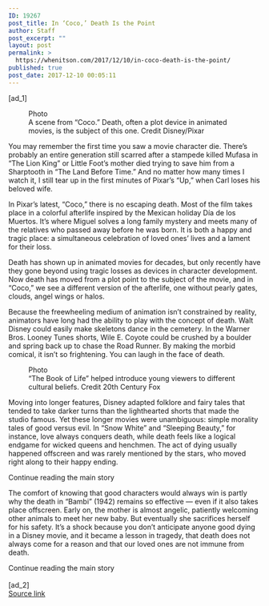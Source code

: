 ```yaml
---
ID: 19267
post_title: In ‘Coco,’ Death Is the Point
author: Staff
post_excerpt: ""
layout: post
permalink: >
  https://whenitson.com/2017/12/10/in-coco-death-is-the-point/
published: true
post_date: 2017-12-10 00:05:11
---
```

 [ad_1]
<br><div>
        <figure id="media-100000005586296" class="media photo lede layout-large-horizontal" data-media-action="modal" itemprop="associatedMedia" itemscope="" itemid="https://static01.nyt.com/images/2017/12/06/arts/06coco-death1/06coco-death1-master768.jpg" itemtype="http://schema.org/ImageObject" aria-label="media" role="group"><span class="visually-hidden">Photo</span>
    <div class="image">
            <img src="https://static01.nyt.com/images/2017/12/06/arts/06coco-death1/06coco-death1-master768.jpg" alt="" class="media-viewer-candidate" data-mediaviewer-src="https://static01.nyt.com/images/2017/12/06/arts/06coco-death1/06coco-death1-superJumbo.jpg" data-mediaviewer-caption="A scene from “Coco.” Death, often a plot device in animated movies, is the subject of this one." data-mediaviewer-credit="Disney/Pixar" itemprop="url" itemid="https://static01.nyt.com/images/2017/12/06/arts/06coco-death1/06coco-death1-master768.jpg"/><meta itemprop="height" content="351"/><meta itemprop="width" content="768"/></div>
        <figcaption class="caption" itemprop="caption description"><span class="caption-text">A scene from “Coco.” Death, often a plot device in animated movies, is the subject of this one.</span>
                        <span class="credit" itemprop="copyrightHolder">
            <span class="visually-hidden">Credit</span>
            Disney/Pixar        </span>
            </figcaption></figure><p class="story-body-text story-content" data-para-count="404" data-total-count="404">You may remember the first time you saw a movie character die. There’s probably an entire generation still scarred after a stampede killed Mufasa in “The Lion King” or Little Foot’s mother died trying to save him from a Sharptooth in “The Land Before Time.” And no matter how many times I watch it, I still tear up in the first minutes of Pixar’s “Up,” when Carl loses his beloved wife.</p><p class="story-body-text story-content" data-para-count="399" data-total-count="803">In Pixar’s latest, “Coco,” there is no escaping death. Most of the film takes place in a colorful afterlife inspired by the Mexican holiday Día de los Muertos. It’s where Miguel solves a long family mystery and meets many of the relatives who passed away before he was born. It is both a happy and tragic place: a simultaneous celebration of loved ones’ lives and a lament for their loss.</p><p class="story-body-text story-content" data-para-count="334" data-total-count="1137">Death has shown up in animated movies for decades, but only recently have they gone beyond using tragic losses as devices in character development. Now death has moved from a plot point to the subject of the movie, and in “Coco,” we see a different version of the afterlife, one without pearly gates, clouds, angel wings or halos.</p><p class="story-body-text story-content" data-para-count="434" data-total-count="1571">Because the freewheeling medium of animation isn’t constrained by reality, animators have long had the ability to play with the concept of death. Walt Disney could easily make skeletons dance in the cemetery. In the Warner Bros. Looney Tunes shorts, Wile E. Coyote could be crushed by a boulder and spring back up to chase the Road Runner. By making the morbid comical, it isn’t so frightening. You can laugh in the face of death.</p><figure id="media-100000005586301" class="media photo embedded layout-large-horizontal media-100000005586301" data-media-action="modal" itemprop="associatedMedia" itemscope="" itemid="https://static01.nyt.com/images/2017/12/09/arts/06coco-death-jp/06coco-death2-master675.jpg" itemtype="http://schema.org/ImageObject" aria-label="media" role="group"><span class="visually-hidden">Photo</span>
    <div class="image">
            <img src="https://static01.nyt.com/images/2017/12/09/arts/06coco-death-jp/06coco-death2-master675.jpg" alt="" class="media-viewer-candidate" data-mediaviewer-src="https://static01.nyt.com/images/2017/12/09/arts/06coco-death-jp/06coco-death2-superJumbo.jpg" data-mediaviewer-caption="&ldquo;The Book of Life&rdquo; helped introduce young viewers to different cultural beliefs." data-mediaviewer-credit="20th Century Fox" itemprop="url" itemid="https://static01.nyt.com/images/2017/12/09/arts/06coco-death-jp/06coco-death2-master675.jpg"/><meta itemprop="height" content="284"/><meta itemprop="width" content="675"/></div>
        <figcaption class="caption" itemprop="caption description"><span class="caption-text">“The Book of Life” helped introduce young viewers to different cultural beliefs.</span>
                        <span class="credit" itemprop="copyrightHolder">
            <span class="visually-hidden">Credit</span>
            20th Century Fox        </span>
            </figcaption></figure><p class="story-body-text story-content" data-para-count="534" data-total-count="2105">Moving into longer features, Disney adapted folklore and fairy tales that tended to take darker turns than the lighthearted shorts that made the studio famous. Yet these longer movies were unambiguous: simple morality tales of good versus evil. In “Snow White” and “Sleeping Beauty,” for instance, love always conquers death, while death feels like a logical endgame for wicked queens and henchmen. The act of dying usually happened offscreen and was rarely mentioned by the stars, who moved right along to their happy ending.</p><div id="story-ad-1" class="story-ad ad ad-placeholder nocontent robots-nocontent ">
    
Continue reading the main story
</div>
<p class="story-body-text story-content" data-para-count="534" data-total-count="2639" id="story-continues-1">The comfort of knowing that good characters would always win is partly why the death in “Bambi” (1942) remains so effective — even if it also takes place offscreen. Early on, the mother is almost angelic, patiently welcoming other animals to meet her new baby. But eventually she sacrifices herself for his safety. It’s a shock because you don’t anticipate anyone good dying in a Disney movie, and it became a lesson in tragedy, that death does not always come for a reason and that our loved ones are not immune from death.</p>        Continue reading the main story
    </div>
<br>[ad_2]
<br><a href="https://www.nytimes.com/2017/12/08/movies/coco-pixar.html?partner=rss&#038;emc=rss">Source link </a>